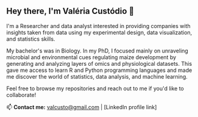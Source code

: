 ## Hey there, I'm Valéria Custódio 👋

I'm a Researcher and data analyst interested in providing companies with insights taken from data using my experimental design, data visualization, and statistics skills.

My bachelor's was in Biology. In my PhD, I focused mainly on unraveling microbial and environmental cues regulating maize development by generating and analyzing layers of omics and physiological datasets. This gave me access to learn R and Python programming languages and made me discover the world of statistics, data analysis, and machine learning.

Feel free to browse my repositories and reach out to me if you'd like to collaborate!


📫 **Contact me:** valcusto@gmail.com | [LinkedIn profile link]


<!--
**valcusto/valcusto** is a ✨ _special_ ✨ repository because its `README.md` (this file) appears on your GitHub profile.

Here are some ideas to get you started:

- 🔭 I’m currently working on ...
- 🌱 I’m currently learning ...
- 👯 I’m looking to collaborate on ...
- 🤔 I’m looking for help with ...
- 💬 Ask me about ...
- 📫 How to reach me: ...
- 😄 Pronouns: ...
- ⚡ Fun fact: ...
-->
